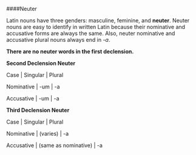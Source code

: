 ####Neuter

Latin nouns have three genders:  masculine, feminine, and **neuter**.  Neuter nouns are easy to identify in written Latin because their nominative and accusative forms are always the same.  Also, neuter nominative and accusative plural nouns always end in *-a*.

**There are no neuter words in the first declension.**

**Second Declension Neuter**

Case | Singular | Plural

Nominative | -um | -a

Accusative | -um | -a

**Third Declension Neuter**

Case | Singular | Plural

Nominative | (varies) | -a

Accusative | (same as nominative) | -a

